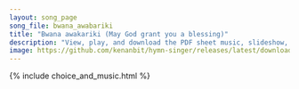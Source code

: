 ```yaml
---
layout: song_page
song_file: bwana_awabariki
title: "Bwana awakariki (May God grant you a blessing)"
description: "View, play, and download the PDF sheet music, slideshow, and audio. Lyrics: Bwana awabariki, Bwana awabariki, Bwana awabariki, milele  May God grant you a blessing, may God grant you a blessing, may God grant you a blessing, e... swahili english theist 4part chords"
image: https://github.com/kenanbit/hymn-singer/releases/latest/download/bwana_awabariki-trad.png
---
```


{% include choice_and_music.html %}